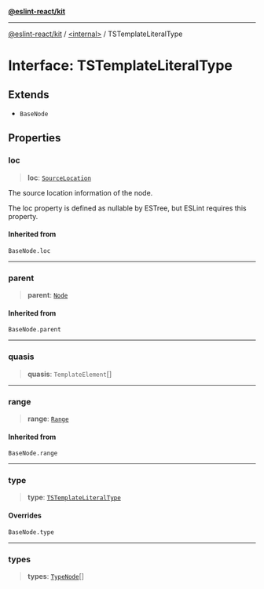[**@eslint-react/kit**](../../README.md)

***

[@eslint-react/kit](../../README.md) / [\<internal\>](../README.md) / TSTemplateLiteralType

# Interface: TSTemplateLiteralType

## Extends

- `BaseNode`

## Properties

### loc

> **loc**: [`SourceLocation`](SourceLocation.md)

The source location information of the node.

The loc property is defined as nullable by ESTree, but ESLint requires this property.

#### Inherited from

`BaseNode.loc`

***

### parent

> **parent**: [`Node`](../type-aliases/Node.md)

#### Inherited from

`BaseNode.parent`

***

### quasis

> **quasis**: `TemplateElement`[]

***

### range

> **range**: [`Range`](../type-aliases/Range.md)

#### Inherited from

`BaseNode.range`

***

### type

> **type**: [`TSTemplateLiteralType`](../README.md#tstemplateliteraltype)

#### Overrides

`BaseNode.type`

***

### types

> **types**: [`TypeNode`](../type-aliases/TypeNode.md)[]
